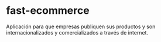 fast-ecommerce
==============

Aplicación para que empresas publiquen sus productos y son internacionalizados y comercializados a través de internet.
